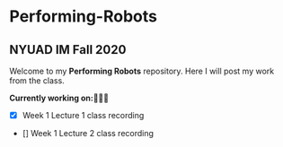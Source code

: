 # Performing-Robots
## NYUAD IM Fall 2020

Welcome to my **Performing Robots** repository. Here I will post my work from the class.

<b>Currently working on:</b>👩🏼‍💻
- [x] Week 1 Lecture 1 class recording
- [] Week 1 Lecture 2 class recording


